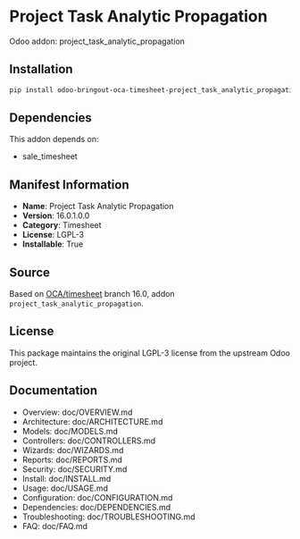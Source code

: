 # Project Task Analytic Propagation

Odoo addon: project_task_analytic_propagation

## Installation

```bash
pip install odoo-bringout-oca-timesheet-project_task_analytic_propagation
```

## Dependencies

This addon depends on:
- sale_timesheet

## Manifest Information

- **Name**: Project Task Analytic Propagation
- **Version**: 16.0.1.0.0
- **Category**: Timesheet
- **License**: LGPL-3
- **Installable**: True

## Source

Based on [OCA/timesheet](https://github.com/OCA/timesheet) branch 16.0, addon `project_task_analytic_propagation`.

## License

This package maintains the original LGPL-3 license from the upstream Odoo project.

## Documentation

- Overview: doc/OVERVIEW.md
- Architecture: doc/ARCHITECTURE.md
- Models: doc/MODELS.md
- Controllers: doc/CONTROLLERS.md
- Wizards: doc/WIZARDS.md
- Reports: doc/REPORTS.md
- Security: doc/SECURITY.md
- Install: doc/INSTALL.md
- Usage: doc/USAGE.md
- Configuration: doc/CONFIGURATION.md
- Dependencies: doc/DEPENDENCIES.md
- Troubleshooting: doc/TROUBLESHOOTING.md
- FAQ: doc/FAQ.md
